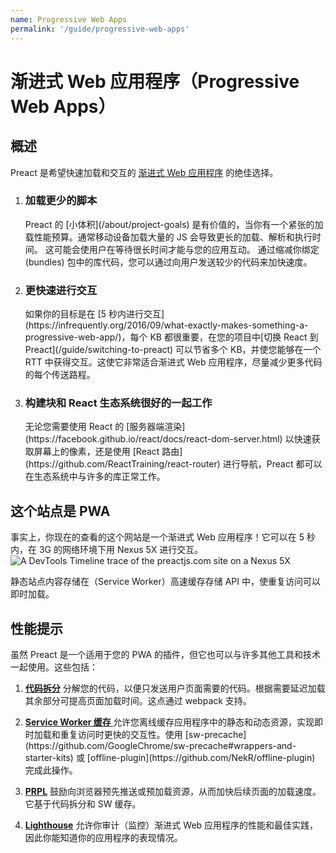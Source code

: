 ```yaml
---
name: Progressive Web Apps
permalink: '/guide/progressive-web-apps'
---
```


# 渐进式 Web 应用程序（Progressive Web Apps）

## 概述
 
Preact 是希望快速加载和交互的 [渐进式 Web 应用程序](https://developers.google.com/web/progressive-web-apps/) 的绝佳选择。
<ol class="list-view">
    <li class="list-item">
        <div class="list-header">
          <div class="_bubble" style="background-image: url(../../assets/pwa-guide/load-less-script.svg);"></div>
        </div>
        <div class="list-detail">
          <div class="_title-block">
            <h3>加载更少的脚本</h3>
          </div>
          <p class="_summary"> 
          Preact 的 [小体积](/about/project-goals) 是有价值的，当你有一个紧张的加载性能预算。通常移动设备加载大量的 JS 会导致更长的加载、解析和执行时间。 这可能会使用户在等待很长时间才能与您的应用互动。 通过缩减你绑定 (bundles) 包中的库代码，您可以通过向用户发送较少的代码来加快速度。
          </p>
        </div>
    </li>
    <li class="list-item">
        <div class="list-header">
          <div class="_bubble" style="background-image: url(../../assets/pwa-guide/faster-tti.svg);"></div>
        </div>
        <div class="list-detail">
          <div class="_title-block">
            <h3>更快速进行交互</h3>
          </div>
          <p class="_summary">
          如果你的目标是在 [5 秒内进行交互](https://infrequently.org/2016/09/what-exactly-makes-something-a-progressive-web-app/)，每个 KB 都很重要，在您的项目中[切换 React 到 Preact](/guide/switching-to-preact) 可以节省多个 KB，并使您能够在一个 RTT 中获得交互。这使它非常适合渐进式 Web 应用程序，尽量减少更多代码的每个传送路程。</p>
        </div>
    </li>
    <li class="list-item">
        <div class="list-header">
          <div class="_bubble" style="background-image: url(../../assets/pwa-guide/building-block.svg);"></div>
        </div>
        <div class="list-detail">
          <div class="_title-block">
            <h3>构建块和 React 生态系统很好的一起工作</h3>
          </div>
          <p class="_summary">
          无论您需要使用 React 的 [服务器端渲染](https://facebook.github.io/react/docs/react-dom-server.html) 以快速获取屏幕上的像素，还是使用 [React 路由](https://github.com/ReactTraining/react-router) 进行导航，Preact 都可以在生态系统中与许多的库正常工作。
          </p>
        </div>
    </li>
</ol>

## 这个站点是 PWA

事实上，你现在的查看的这个网站是一个渐进式 Web 应用程序！它可以在 5 秒内，在 3G 的网络环境下用 Nexus 5X 进行交互。
<img src="../../assets/pwa-guide/timeline.jpg" alt="A DevTools Timeline trace of the preactjs.com site on a Nexus 5X"/>

静态站点内容存储在（Service Worker）高速缓存存储 API 中，使重复访问可以即时加载。

## 性能提示 
 
虽然 Preact 是一个适用于您的 PWA 的插件，但它也可以与许多其他工具和技术一起使用。这些包括：

<ol class="list-view">
    <li class="list-item">
        <div class="list-header">
          <div class="_bubble" style="background-image: url(../../assets/pwa-guide/code-splitting.svg);"></div>
        </div>
        <div class="list-detail">
          <p class="_summary"><strong><a href="https://webpack.github.io/docs/code-splitting.html">代码拆分</a></strong> 
            分解您的代码，以便只发送用户页面需要的代码。根据需要延迟加载其余部分可提高页面加载时间。这点通过 webpack 支持。
          </p>
        </div>
    </li>
    <li class="list-item">
        <div class="list-header">
          <div class="_bubble" style="background-image: url(../../assets/pwa-guide/service-worker-caching.svg);"></div>
        </div>
        <div class="list-detail">
          <p class="_summary"><strong><a href="https://developers.google.com/web/fundamentals/getting-started/primers/service-workers">Service Worker 缓存 </a></strong> 允许您离线缓存应用程序中的静态和动态资源，实现即时加载和重复访问时更快的交互性。使用 [sw-precache](https://github.com/GoogleChrome/sw-precache#wrappers-and-starter-kits) 或 [offline-plugin](https://github.com/NekR/offline-plugin) 完成此操作。
        </div>
    </li>
    <li class="list-item">
        <div class="list-header">
          <div class="_bubble" style="background-image: url(../../assets/pwa-guide/prpl.svg);"></div>
        </div>
        <div class="list-detail">
          <p class="_summary"><strong><a href="https://developers.google.com/web/fundamentals/performance/prpl-pattern/">PRPL</a></strong> 鼓励向浏览器预先推送或预加载资源，从而加快后续页面的加载速度。它基于代码拆分和 SW 缓存。</p>
        </div>
    </li>
    <li class="list-item">
        <div class="list-header">
          <div class="_bubble" style="background-image: url(../../assets/pwa-guide/lighthouse.svg);"></div>
        </div>
        <div class="list-detail">
          <p class="_summary"><strong><a href="https://github.com/GoogleChrome/lighthouse/">Lighthouse</a></strong> 允许你审计（监控）渐进式 Web 应用程序的性能和最佳实践，因此你能知道你的应用程序的表现情况。</p>
        </div>
    </li>
</ol>
